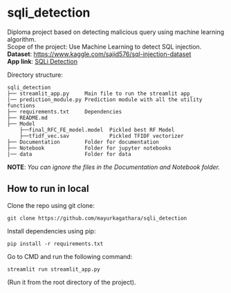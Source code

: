 # sqli_detection
Diploma project based on detecting malicious query using machine learning algorithm.  
Scope of the project: Use Machine Learning to detect SQL injection.  
**Dataset**: https://www.kaggle.com/sajid576/sql-injection-dataset  
**App link**: [SQLi Detection](https://share.streamlit.io/mayurkagathara/sqli_detection)

Directory structure:
```
sqli_detection
├── streamlit_app.py     Main file to run the streamlit app_
|── prediction_module.py Prediction module with all the utility functions
├── requirements.txt     Dependencies
├── README.md
├── Model
    ├──final_RFC_FE_model.model  Pickled best RF Model
    ├──tfidf_vec.sav             Pickled TFIDF vectorizer
├── Documentation        Folder for documentation
├── Notebook             Folder for jupyter notebooks
|── data                 Folder for data
```
**NOTE**: _You can ignore the files in the Documentation and Notebook folder._

## How to run in local
Clone the repo using git clone:
```
git clone https://github.com/mayurkagathara/sqli_detection  
```
Install dependencies using pip:  
```
pip install -r requirements.txt  
```
Go to CMD and run the following command:  
```
streamlit run streamlit_app.py 
```
(Run it from the root directory of the project).
